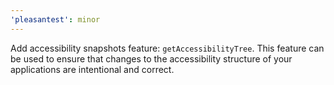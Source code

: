 ```yaml
---
'pleasantest': minor
---
```


Add accessibility snapshots feature: `getAccessibilityTree`. This feature can be used to ensure that changes to the accessibility structure of your applications are intentional and correct.

